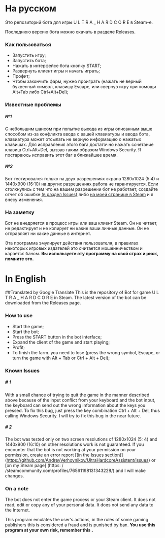 # На русском
Это репозиторий бота для игры U L T R A _ H A R D C O R E в Steam-e.

Последнюю версию бота можно скачать в разделе Releases.
### Как пользоваться
- Запустить игру;
- Запустить бота;
- Нажать в интерфейсе бота кнопку START;
- Развернуть клиент игры и начать играть;
- Профит;
- Чтобы закончить фарм, нужно проиграть (нажать не верный буквенный символ, клавишу Escape, или свернув игру при помощи Alt+Tab либо Ctrl+Alt+Del);
### Известные проблемы
##### №1
С небольшим шансом при попытке выхода из игры описанным выше способом из-за конфликта ввода с вашей клавиатуры и ввода бота, клавиатура может отсылать не верную информацию о нажатых клавишах.
Для исправления этого бага достаточно нажать сочетание клавиш Ctrl+Alt+Del, вызвав таким образом Windows Security.
Я постараюсь исправить этот баг в ближайшее время.

##### №2
Бот тестировался только на двух разрешениях экрана 1280x1024 (5:4) и 1440x900 (16:10) на других разрешениях работа не гарантируется.
Если столкнулись с тем что на вашем разрешении бот не работает, создайте отчет об ошибке [(в раздел Issues)](https://github.com/AndreyVerhovnikov/UltraHardcoreAssistent/issues) либо [на моей странице в Steam](https://steamcommunity.com/profiles/76561198131343228/) и я внесу изменения.
### На заметку
Бот не внедряется в процесс игры или ваш клиент Steam. Он не читает, не редактирует и не копирует ни какие ваши личные данные. Он не отправляет ни какие данные в интернет.

Эта программа эмулирует действия пользователя, в правилах некоторых игровых издателей это считается мошенничеством и карается баном. __Вы используете эту программу на свой страх и риск, помните это.__

# In English 
##Translated by Google Translate
This is the repository of Bot for game U L T R A _ H A R D C O R E in Steam.
The latest version of the bot can be downloaded from the Releases page.
### How to use
- Start the game;
- Start the bot;
- Press the START button in the bot interface;
- Expand the client of the game and start playing;
- Profit;
- To finish the farm. you need to lose (press the wrong symbol, Escape, or turn the game with Alt + Tab or Ctrl + Alt + Del);
### Known Issues
##### # 1
With a small chance of trying to quit the game in the manner described above because of the input conflict from your keyboard and the bot input, the keyboard can send out the wrong information about the keys you pressed.
To fix this bug, just press the key combination Ctrl + Alt + Del, thus calling Windows Security.
I will try to fix this bug in the near future.

##### # 2
The bot was tested only on two screen resolutions of 1280x1024 (5: 4) and 1440x900 (16:10) on other resolutions work is not guaranteed.
If you encounter that the bot is not working at your permission on your permission, create an error report [(in the Issues section)] (https://github.com/AndreyVerhovnikov/UltraHardcoreAssistent/issues) or [on my Steam page] (https: / /steamcommunity.com/profiles/76561198131343228/) and I will make changes.
### On a note
The bot does not enter the game process or your Steam client. It does not read, edit or copy any of your personal data. It does not send any data to the Internet.

This program emulates the user's actions, in the rules of some gaming publishers this is considered a fraud and is punished by ban. __You use this program at your own risk, remember this .__
